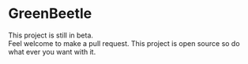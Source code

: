 # GreenBeetle





This project is still in beta.<br>
Feel welcome to make a pull request. This project is open source so do what ever you want with it. 
<br>
